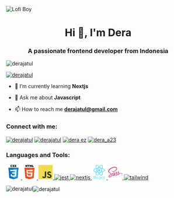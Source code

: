 <img src="https://i.buddyku.id/banner/2023/04/16/107099/107099.jpeg" alt="Lofi Boy">

<h1 align="center">Hi 👋, I'm Dera</h1>
<h3 align="center">A passionate frontend developer from Indonesia</h3>

<p align="left"> <img src="https://komarev.com/ghpvc/?username=derajatul&label=Profile%20views&color=0e75b6&style=flat" alt="derajatul" /> </p>

<p align="left"> <a href="https://twitter.com/derajatul" target="blank"><img src="https://img.shields.io/twitter/follow/derajatul?logo=twitter&style=for-the-badge" alt="derajatul" /></a> </p>

- 🌱 I’m currently learning **Nextjs**

- 💬 Ask me about **Javascript**

- 📫 How to reach me **derajatul@gmail.com**

<h3 align="left">Connect with me:</h3>
<p align="left">
<a href="https://twitter.com/derajatul" target="blank"><img align="center" src="https://raw.githubusercontent.com/rahuldkjain/github-profile-readme-generator/master/src/images/icons/Social/twitter.svg" alt="derajatul" height="30" width="40" /></a>
<a href="https://linkedin.com/in/derajatul" target="blank"><img align="center" src="https://raw.githubusercontent.com/rahuldkjain/github-profile-readme-generator/master/src/images/icons/Social/linked-in-alt.svg" alt="derajatul" height="30" width="40" /></a>
<a href="https://fb.com/dera ez" target="blank"><img align="center" src="https://raw.githubusercontent.com/rahuldkjain/github-profile-readme-generator/master/src/images/icons/Social/facebook.svg" alt="dera ez" height="30" width="40" /></a>
<a href="https://instagram.com/dera_a23" target="blank"><img align="center" src="https://raw.githubusercontent.com/rahuldkjain/github-profile-readme-generator/master/src/images/icons/Social/instagram.svg" alt="dera_a23" height="30" width="40" /></a>
</p>

<h3 align="left">Languages and Tools:</h3>
<p align="left">  <a href="https://www.w3schools.com/css/" target="_blank" rel="noreferrer"> <img src="https://raw.githubusercontent.com/devicons/devicon/master/icons/css3/css3-original-wordmark.svg" alt="css3" width="40" height="40"/> </a> <a href="https://www.w3.org/html/" target="_blank" rel="noreferrer"> <img src="https://raw.githubusercontent.com/devicons/devicon/master/icons/html5/html5-original-wordmark.svg" alt="html5" width="40" height="40"/> </a> <a href="https://developer.mozilla.org/en-US/docs/Web/JavaScript" target="_blank" rel="noreferrer"> <img src="https://raw.githubusercontent.com/devicons/devicon/master/icons/javascript/javascript-original.svg" alt="javascript" width="40" height="40"/> </a> <a href="https://jestjs.io" target="_blank" rel="noreferrer"> <img src="https://www.vectorlogo.zone/logos/jestjsio/jestjsio-icon.svg" alt="jest" width="40" height="40"/> </a>  <a href="https://nextjs.org/" target="_blank" rel="noreferrer"> <img src="https://cdn.worldvectorlogo.com/logos/nextjs-2.svg" alt="nextjs" width="40" height="40"/> </a>  <a href="https://reactjs.org/" target="_blank" rel="noreferrer"> <img src="https://raw.githubusercontent.com/devicons/devicon/master/icons/react/react-original-wordmark.svg" alt="react" width="40" height="40"/> </a> <a href="https://sass-lang.com" target="_blank" rel="noreferrer"> <img src="https://raw.githubusercontent.com/devicons/devicon/master/icons/sass/sass-original.svg" alt="sass" width="40" height="40"/> </a> <a href="https://tailwindcss.com/" target="_blank" rel="noreferrer"> <img src="https://www.vectorlogo.zone/logos/tailwindcss/tailwindcss-icon.svg" alt="tailwind" width="40" height="40"/> </a> </p>

<p><img align="left" src="https://github-readme-stats.vercel.app/api/top-langs?username=derajatul&show_icons=true&theme=tokyonight&locale=en&layout=compact" alt="derajatul" /></p>

<p><img align="center" src="https://github-readme-streak-stats.herokuapp.com/?user=derajatul&theme=tokyonight" alt="derajatul" /></p>
